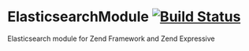 # ElasticsearchModule [![Build Status](https://travis-ci.org/rstgroup/ElasticsearchModule.svg?branch=master)](https://travis-ci.org/rstgroup/ElasticsearchModule)
Elasticsearch module for Zend Framework and Zend Expressive
